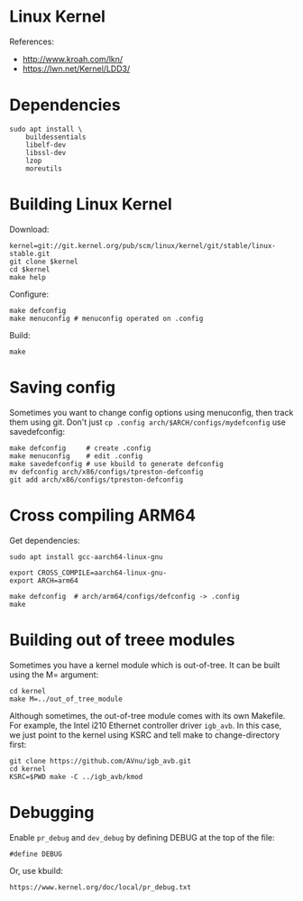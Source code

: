# Linux Kernel
References:
- http://www.kroah.com/lkn/
- https://lwn.net/Kernel/LDD3/

# Dependencies

    sudo apt install \
        buildessentials
        libelf-dev
        libssl-dev
        lzop
        moreutils

# Building Linux Kernel
Download:

    kernel=git://git.kernel.org/pub/scm/linux/kernel/git/stable/linux-stable.git
    git clone $kernel
    cd $kernel
    make help

Configure:

    make defconfig
    make menuconfig # menuconfig operated on .config

Build:

    make


# Saving config
Sometimes you want to change config options using menuconfig, then track them
using git. Don't just `cp .config arch/$ARCH/configs/mydefconfig` use
savedefconfig:

    make defconfig     # create .config
    make menuconfig    # edit .config
    make savedefconfig # use kbuild to generate defconfig
    mv defconfig arch/x86/configs/tpreston-defconfig
    git add arch/x86/configs/tpreston-defconfig

# Cross compiling ARM64
Get dependencies:

    sudo apt install gcc-aarch64-linux-gnu

    export CROSS_COMPILE=aarch64-linux-gnu-
    export ARCH=arm64

    make defconfig  # arch/arm64/configs/defconfig -> .config
    make

# Building out of treee modules
Sometimes you have a kernel module which is out-of-tree. It can be built using
the M= argument:

    cd kernel
    make M=../out_of_tree_module

Although sometimes, the out-of-tree module comes with its own Makefile. For
example, the Intel i210 Ethernet controller driver `igb_avb`. In this case,
we just point to the kernel using KSRC and tell make to change-directory first:

    git clone https://github.com/AVnu/igb_avb.git
    cd kernel
    KSRC=$PWD make -C ../igb_avb/kmod

# Debugging
Enable `pr_debug` and `dev_debug` by defining DEBUG at the top of the file:

    #define DEBUG

Or, use kbuild:

    https://www.kernel.org/doc/local/pr_debug.txt
